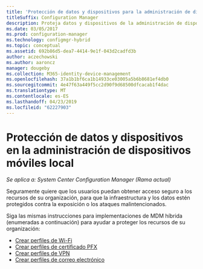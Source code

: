 ```yaml
---
title: 'Protección de datos y dispositivos para la administración de dispositivos móviles local '
titleSuffix: Configuration Manager
description: Proteja datos y dispositivos de la administración de dispositivos móviles local Configuration Manager.
ms.date: 03/05/2017
ms.prod: configuration-manager
ms.technology: configmgr-hybrid
ms.topic: conceptual
ms.assetid: 692b86d5-dea7-4414-9e1f-043d2cadfd3b
author: aczechowski
ms.author: aaroncz
manager: dougeby
ms.collection: M365-identity-device-management
ms.openlocfilehash: 37a1b1bf6ca1b14933ce03005a5b6b8681ef4db0
ms.sourcegitcommit: 4e47f63a449f5cc2d90f9d68500dfcacab1f4dac
ms.translationtype: MT
ms.contentlocale: es-ES
ms.lasthandoff: 04/23/2019
ms.locfileid: "62227903"
---
```

# <a name="protect-data-and-devices-in-on-premises-mobile-device-management"></a>Protección de datos y dispositivos en la administración de dispositivos móviles local

*Se aplica a: System Center Configuration Manager (Rama actual)*

Seguramente quiere que los usuarios puedan obtener acceso seguro a los recursos de su organización, para que la infraestructura y los datos estén protegidos contra la exposición o los ataques malintencionados.

Siga las mismas instrucciones para implementaciones de MDM híbrida (enumeradas a continuación) para ayudar a proteger los recursos de su organización:

- [Crear perfiles de Wi-Fi](create-wifi-profiles.md)
- [Crear perfiles de certificado PFX](create-pfx-certificate-profiles.md)
- [Crear perfiles de VPN](create-vpn-profiles.md)
- [Crear perfiles de correo electrónico](create-exchange-activesync-profiles.md)
